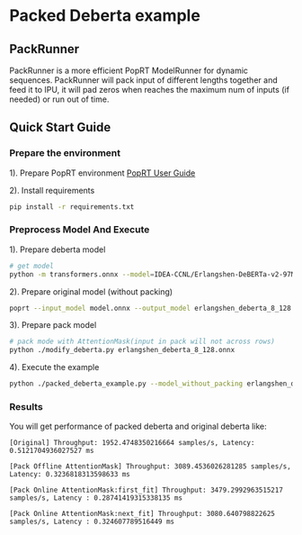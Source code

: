 # Packed Deberta example

## PackRunner

PackRunner is a more efficient PopRT ModelRunner for dynamic sequences. PackRunner will pack input of different lengths together and feed it to IPU, it will pad zeros when reaches the maximum num of inputs (if needed) or run out of time.

## Quick Start Guide

### Prepare the environment

1). Prepare PopRT environment [PopRT User Guide](https://docs.graphcore.ai/projects/poprt-user-guide/en/latest/installation.html)

2). Install requirements

```bash
pip install -r requirements.txt
```

### Preprocess Model And Execute

1). Prepare deberta model

```bash
# get model
python -m transformers.onnx --model=IDEA-CCNL/Erlangshen-DeBERTa-v2-97M-Chinese  . --feature sequence-classification
```

2). Prepare original model (without packing)

```bash
poprt --input_model model.onnx --output_model erlangshen_deberta_8_128.onnx --precision fp16 --input_shape input_ids=8,128 attention_mask=8,128 --disable_fast_norm --enable_insert_remap --remap_mode both --max_tensor_size 6291456
```

3). Prepare pack model

```bash
# pack mode with AttentionMask(input in pack will not across rows)
python ./modify_deberta.py erlangshen_deberta_8_128.onnx
```

4). Execute the example

```bash
python ./packed_deberta_example.py --model_without_packing erlangshen_deberta_8_128.onnx --model_with_packing_attention_mask packed_erlangshen_deberta_8_128.onnx
```

### Results

You will get performance of packed deberta and original deberta like:

```
[Original] Throughput: 1952.4748350216664 samples/s, Latency: 0.5121704936027527 ms

[Pack Offline AttentionMask] Throughput: 3089.4536026281285 samples/s, Latency: 0.3236818313598633 ms

[Pack Online AttentionMask:first_fit] Throughput: 3479.2992963515217 samples/s, Latency : 0.28741419315338135 ms

[Pack Online AttentionMask:next_fit] Throughput: 3080.640798822625 samples/s, Latency : 0.324607789516449 ms
```
